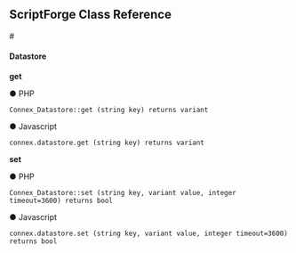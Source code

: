 <h2>ScriptForge Class Reference</h2>

#<h4>Datastore</h4>

<b>get</b>

&#x25cf; PHP

    Connex_Datastore::get (string key) returns variant

&#x25cf; Javascript

    connex.datastore.get (string key) returns variant

<b>set</b>

&#x25cf; PHP

    Connex_Datastore::set (string key, variant value, integer timeout=3600) returns bool

&#x25cf; Javascript

    connex.datastore.set (string key, variant value, integer timeout=3600) returns bool


